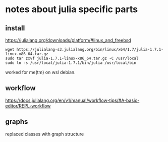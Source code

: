 # notes about julia specific parts

## install

https://julialang.org/downloads/platform/#linux_and_freebsd

```{bash}
wget https://julialang-s3.julialang.org/bin/linux/x64/1.7/julia-1.7.1-linux-x86_64.tar.gz
sudo tar zxvf julia-1.7.1-linux-x86_64.tar.gz -C /usr/local
sudo ln -s /usr/local/julia-1.7.1/bin/julia /usr/local/bin
```

worked for me(tm) on wsl debian.

## workflow

https://docs.julialang.org/en/v1/manual/workflow-tips/#A-basic-editor/REPL-workflow

## graphs

replaced classes with graph structure
